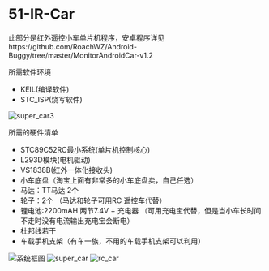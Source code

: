51-IR-Car
=========

此部分是红外遥控小车单片机程序，安卓程序详见https://github.com/RoachWZ/Android-Buggy/tree/master/MonitorAndroidCar-v1.2

所需软件环境

+ KEIL(编译软件)
+ STC_ISP(烧写软件)

![super_car3](https://github.com/RoachWZ/AI-in-RTC_ProgrammingChallenge/blob/master/ChallengeProject/Agora-Androidcar-v1.2/photo/super_car3.png)

所需的硬件清单

+ STC89C52RC最小系统(单片机控制核心)
+ L293D模块(电机驱动)
+ VS1838B(红外一体化接收头)
+ 小车底盘（淘宝上面有非常多的小车底盘卖，自己任选）
+ 马达：TT马达 2个
+ 轮子：2个 （马达和轮子可用RC 遥控车代替）
+ 锂电池:2200mAH 两节7.4V + 充电器 （可用充电宝代替，但是当小车长时间不走时没有电流输出充电宝会断电）
+ 杜邦线若干
+ 车载手机支架（有车一族，不用的车载手机支架可以利用）

![系统框图](https://github.com/RoachWZ/AI-in-RTC_ProgrammingChallenge/blob/master/ChallengeProject/Agora-Androidcar-v1.2/photo/xtkt.png)
![super_car](https://github.com/RoachWZ/AI-in-RTC_ProgrammingChallenge/blob/master/ChallengeProject/Agora-Androidcar-v1.2/photo/super_car.png)
![rc_car](https://github.com/RoachWZ/Android-Buggy/tree/master/51-IR-Car/RCcar.png)
